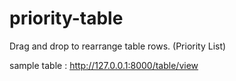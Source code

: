 # priority-table
Drag and drop to rearrange table rows. (Priority List)


sample table : http://127.0.0.1:8000/table/view

